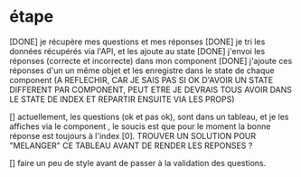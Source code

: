 # étape

[DONE] je récupère mes questions et mes réponses
[DONE] je tri les données récupérés via l'API, et les ajoute au state
[DONE] j'envoi les réponses (correcte et incorrecte) dans mon component <Answer />
[DONE] j'ajoute ces réponses d'un un même objet et les enregistre dans le state de chaque component (A REFLECHIR, CAR JE SAIS PAS SI OK D'AVOIR UN STATE DIFFERENT PAR COMPONENT, PEUT ETRE JE DEVRAIS TOUS AVOIR DANS LE STATE DE INDEX ET REPARTIR ENSUITE VIA LES PROPS)

[] actuellement, les questions (ok et pas ok), sont dans un tableau, et je les affiches via le component <Answer />, le soucis est que pour le moment la bonne réponse est toujours à l'index [0]. TROUVER UN SOLUTION POUR "MELANGER" CE TABLEAU AVANT DE RENDER LES REPONSES ?

[] faire un peu de style avant de passer à la validation des questions.
